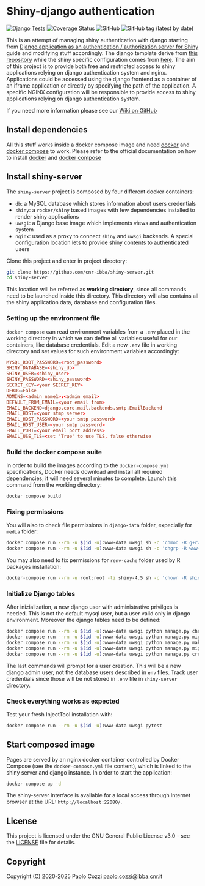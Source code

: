 
Shiny-django authentication
===========================

[![Django Tests](https://github.com/cnr-ibba/shiny-server/actions/workflows/django-tests.yml/badge.svg)](https://github.com/cnr-ibba/shiny-server/actions/workflows/django-tests.yml)
[![Coverage Status](https://coveralls.io/repos/github/cnr-ibba/shiny-server/badge.svg)](https://coveralls.io/github/cnr-ibba/shiny-server)
![GitHub](https://img.shields.io/github/license/cnr-ibba/shiny-server)
![GitHub tag (latest by date)](https://img.shields.io/github/v/tag/cnr-ibba/shiny-server)

This is an attempt of managing shiny authentication with django starting from
[Django application as an authentication / authorization server for Shiny](http://pawamoy.github.io/2018/03/15/django-auth-server-for-shiny/)
guide and modifying stuff accordingly. The django template derive from
[this repository](https://github.com/cnr-ibba/dockerfiles/tree/master/compose/django)
while the shiny specific configuration comes from [here](https://github.com/cnr-ibba/dockerfiles/tree/master/compose/shiny).
The aim of this project is to provide both free and restricted access to shiny
applications relying on django authentication system and nginx. Applications could
be accessed using the django frontend as a container of an iframe application or
directly by specifying the path of the application. A specific NGINX configuration
will be responsible to provide access to shiny applications relying on django
authentication system.

If you need more information please see our
[Wiki on GitHub](https://github.com/cnr-ibba/shiny-server/wiki)

Install dependencies
--------------------

All this stuff works inside a docker compose image and need [docker](https://www.docker.com/)
and [docker compose](https://docs.docker.com/compose/) to work. Please refer to
the official documentation on how to install [docker](https://docs.docker.com/install/)
and [docker compose](https://docs.docker.com/compose/install/)

Install shiny-server
--------------------

The `shiny-server` project is composed by four different docker containers:
- `db`: a MySQL database which stores information about users credentials
- `shiny`: a `rocker/shiny` based images with few dependencies installed to render
  shiny applications
- `uwsgi`: a Django base image which implements views and authentication system
- `nginx`: used as a proxy to connect `shiny` and `uwsgi` backends. A special
  configuration location lets to provide shiny contents to authenticated users

Clone this project and enter in project directory:

```bash
git clone https://github.com/cnr-ibba/shiny-server.git
cd shiny-server
```

This location will be referred as **working directory**, since all commands need
to be launched inside this directory. This directory will also contains all the
shiny application data, database and configuration files.

### Setting up the environment file

`docker compose` can read environment variables from a `.env` placed in the working
directory in which we can define all variables useful for our containers, like database
credentials. Edit a new `.env` file in working directory and set values for such
environment variables accordingly:

```conf
MYSQL_ROOT_PASSWORD=<root_password>
SHINY_DATABASE=<shiny_db>
SHINY_USER=<shiny_user>
SHINY_PASSWORD=<shiny_password>
SECRET_KEY=<your SECRET_KEY>
DEBUG=False
ADMINS=<admin name1>:<admin email>
DEFAULT_FROM_EMAIL=<your email from>
EMAIL_BACKEND=django.core.mail.backends.smtp.EmailBackend
EMAIL_HOST=<your stmp server>
EMAIL_HOST_PASSWORD=<your smtp password>
EMAIL_HOST_USER=<your smtp password>
EMAIL_PORT=<your email port address>
EMAIL_USE_TLS=<set 'True' to use TLS, false otherwise
```

### Build the docker compose suite

In order to build the images according to the `docker-compose.yml` specifications,
Docker needs download and install all required dependencies; it will need several
minutes to complete. Launch this command from the working directory:

```bash
docker compose build
```

### Fixing permissions

You will also to check file permissions in `django-data` folder, expecially for `media`
folder:

```bash
docker compose run --rm -u $(id -u):www-data uwsgi sh -c 'chmod -R g+rw media && chmod g+rwx media/thumbnails/'
docker compose run --rm -u $(id -u):www-data uwsgi sh -c 'chgrp -R www-data .'
```

You may also need to fix permissions for `renv-cache` folder used by R packages
installation:

```bash
docker-compose run --rm -u root:root -ti shiny-4.5 sh -c 'chown -R shiny:shiny /srv/renv-cache'
```

### Initialize Django tables

After inizialization, a new django user with administrative privilges is needed. This is
not the default mysql user, but a user valid only in django environment. Moreover
the django tables need to be defined:

```bash
docker compose run --rm -u $(id -u):www-data uwsgi python manage.py check
docker compose run --rm -u $(id -u):www-data uwsgi python manage.py migrate
docker compose run --rm -u $(id -u):www-data uwsgi python manage.py makemigrations
docker compose run --rm -u $(id -u):www-data uwsgi python manage.py migrate
docker compose run --rm -u $(id -u):www-data uwsgi python manage.py createsuperuser
```

The last commands will prompt for a user creation. This will be a new django
admin user, not the database users described in `env` files. Track user credentials
since those will be not stored in `.env` file in `shiny-server` directory.

### Check everything works as expected

Test  your fresh InjectTool installation with:

```bash
docker compose run --rm -u $(id -u):www-data uwsgi pytest
```

Start composed image
--------------------

Pages are served by an nginx docker container controlled by Docker Compose
(see the `docker-compose.yml` file content), which is linked to the shiny
server and django instance. In order to start the application:

```bash
docker compose up -d
```

The shiny-server interface is available for a local access through Internet browser
at the URL: `http://localhost:22080/`.

## License

This project is licensed under the GNU General Public License v3.0 - see the [LICENSE](LICENSE) file for details.

## Copyright

Copyright (C) 2020-2025 Paolo Cozzi <paolo.cozzi@ibba.cnr.it>
